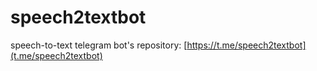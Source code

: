 # speech2textbot
speech-to-text telegram bot's repository: [https://t.me/speech2textbot](t.me/speech2textbot)

